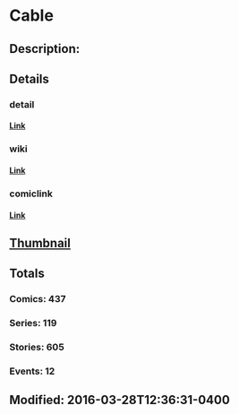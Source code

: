 # Cable
## Description: 
## Details
### detail
#### [Link](http://marvel.com/comics/characters/1009214/cable?utm_campaign=apiRef&utm_source=225578a89fc76f3d20fbffda5d17a88d)
### wiki
#### [Link](http://marvel.com/universe/Cable?utm_campaign=apiRef&utm_source=225578a89fc76f3d20fbffda5d17a88d)
### comiclink
#### [Link](http://marvel.com/comics/characters/1009214/cable?utm_campaign=apiRef&utm_source=225578a89fc76f3d20fbffda5d17a88d)
## [Thumbnail](http://i.annihil.us/u/prod/marvel/i/mg/3/90/526165df2b584.jpg)
## Totals
### Comics: 437
### Series: 119
### Stories: 605
### Events: 12
## Modified: 2016-03-28T12:36:31-0400